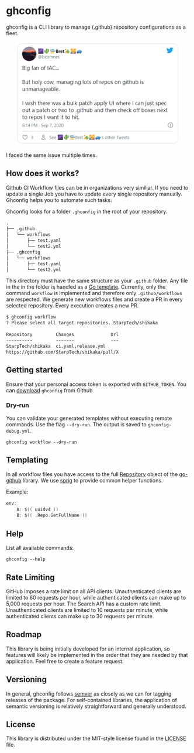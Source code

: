 # ghconfig

ghconfig is a CLI library to manage (.github) repository configurations as a fleet.

<p align="center">
  <a href="https://twitter.com/bcomnes/status/1303003812249174018">
  <img src="https://raw.githubusercontent.com/StarpTech/ghconfig/master/tweet.png">
  </a>
</p>

I faced the same issue multiple times.

## How does it works?

Github CI Workflow files can be in organizations very similiar. If you need to update a single Job you have to update every
single repository manually. Ghconfig helps you to automate such tasks.

Ghconfig looks for a folder `.ghconfig` in the root of your repository.

```
.
├── .github
│   └── workflows
│       ├── test.yaml
│       └── test2.yml
├── .ghconfig
│   └── workflows
│       ├── test.yaml
│       └── test2.yml
```

This directory must have the same structure as your `.github` folder. Any file in the in the folder is handled as a [Go template](https://golang.org/pkg/text/template/). Currently, only the command `workflow` is implemented and therefore only `.github/workflows` are respected. We generate new workflows files and create a PR in every selected repository. Every execution creates a new PR.

```
$ ghconfig workflow
? Please select all target repositories. StarpTech/shikaka

Repository         Changes              Url
----------         -------              ---
StarpTech/shikaka  ci.yaml,release.yml  https://github.com/StarpTech/shikaka/pull/X
```

## Getting started

Ensure that your personal access token is exported with `GITHUB_TOKEN`.
You can [download](https://github.com/starptech/ghconfig/releases) `ghconfig` from Github.

### Dry-run

You can validate your generated templates without executing remote commands. Use the flag `--dry-run`. The output is saved to `ghconfig-debug.yml`.

```
ghconfig workflow --dry-run
```

## Templating

In all workflow files you have access to the full [Repository](https://pkg.go.dev/github.com/google/go-github/v32/github?tab=doc#Repository) object of the [go-github](https://pkg.go.dev/github.com/google/go-github) library. We use [sprig](http://masterminds.github.io/sprig/) to provide common helper functions.

Example:

```go
env:
    A: $(( uuidv4 ))
    B: $(( .Repo.GetFullName ))
```

## Help

List all available commands:

```
ghconfig --help
```

## Rate Limiting

GitHub imposes a rate limit on all API clients. Unauthenticated clients are
limited to 60 requests per hour, while authenticated clients can make up to
5,000 requests per hour. The Search API has a custom rate limit. Unauthenticated
clients are limited to 10 requests per minute, while authenticated clients
can make up to 30 requests per minute.

## Roadmap

This library is being initially developed for an internal application, so features will likely be implemented in the order that they are needed by that application. Feel free to create a feature request.

## Versioning

In general, ghconfig follows [semver](https://semver.org/) as closely as we
can for tagging releases of the package. For self-contained libraries, the
application of semantic versioning is relatively straightforward and generally
understood.

## License

This library is distributed under the MIT-style license found in the [LICENSE](./LICENSE)
file.

